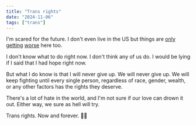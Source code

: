 ```yaml
---
title: "Trans rights"
date: "2024-11-06"
tags: ["trans"]
---
```

I'm scared for the future. I don't even live in the US but things are [only](https://www.cbc.ca/news/canada/edmonton/alberta-tables-bills-on-transgender-youth-health-care-students-pronouns-opt-in-sex-education-1.7370006) [getting](https://www.cbc.ca/news/canada/calgary/alberta-transgender-danielle-smith-acac-mount-royal-1.7370620) [worse](https://newsinteractives.cbc.ca/elections/poll-tracker/canada/) here too.

I don't know what to do right now. I don't think any of us do. I would be lying if I said that I had hope right now.

But what I do know is that I will never give up. We will never give up. We will keep fighting until every single person, regardless of race, gender, wealth, or any other factors has the rights they deserve.

There's a lot of hate in the world, and I'm not sure if our love can drown it out. Either way, we sure as hell will try.

Trans rights. Now and forever. 🏳️‍⚧️